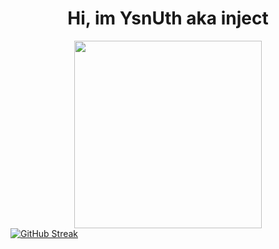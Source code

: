 <h1 align="center">
    Hi, im YsnUth aka inject
</h1>
<div id="header" align="center">
  <img src="https://tenor.googleapis.com/v2/media?id=15182526337550176271&format=optimizedgif&client_key=tenor_web&appversion=browser-r20240311-2&access_token=ya29.a0Ad52N3_GePRKTqrAgJTwqXz3fZvWtOhh1BUSUxa_RxHov-3ycwarVqpN7o1DD5eV5HVnkV_mboSsxHnBg44ab0UP4qUlCw1q3lVCZc1o7t7Df2DTD6QpNWOISp2QNsShAsHfNQ9ZlpR0CvRJXZxt3B7Wbi2E2887GgaCgYKAc0SARESFQHGX2Mi3e9nCVm_VQB31j6u4RSWeg0169&key=AIzaSyC-P6_qz3FzCoXGLk6tgitZo4jEJ5mLzD8" width="300"/>
</div>
<a align="center" href="https://git.io/streak-stats">
    <img src="http://github-readme-streak-stats.herokuapp.com?user=YsnKey&theme=vue-dark&hide_border=true" alt="GitHub Streak"
        /></a>
